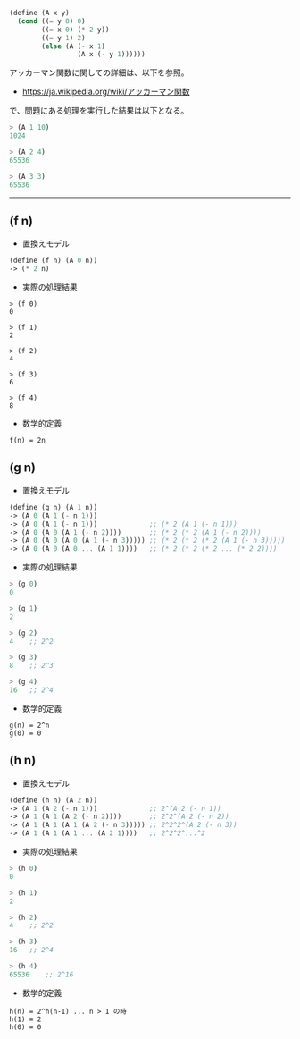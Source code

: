 ```scheme
(define (A x y)
  (cond ((= y 0) 0)
        ((= x 0) (* 2 y))
        ((= y 1) 2)
        (else (A (- x 1)
                 (A x (- y 1))))))
```

アッカーマン関数に関しての詳細は、以下を参照。

* https://ja.wikipedia.org/wiki/アッカーマン関数

で、問題にある処理を実行した結果は以下となる。

```scheme
> (A 1 10)
1024

> (A 2 4)
65536

> (A 3 3)
65536
```

---

## (f n)

* 置換えモデル
```scheme
(define (f n) (A 0 n))
-> (* 2 n)
```

* 実際の処理結果
```schema
> (f 0)
0

> (f 1)
2

> (f 2)
4

> (f 3)
6

> (f 4)
8
```

* 数学的定義
```
f(n) = 2n
```

## (g n)

* 置換えモデル
```scheme
(define (g n) (A 1 n))
-> (A 0 (A 1 (- n 1)))
-> (A 0 (A 1 (- n 1)))             ;; (* 2 (A 1 (- n 1)))
-> (A 0 (A 0 (A 1 (- n 2))))       ;; (* 2 (* 2 (A 1 (- n 2))))
-> (A 0 (A 0 (A 0 (A 1 (- n 3))))) ;; (* 2 (* 2 (* 2 (A 1 (- n 3)))))
-> (A 0 (A 0 (A 0 ... (A 1 1))))   ;; (* 2 (* 2 (* 2 ... (* 2 2))))
```

* 実際の処理結果
```scheme
> (g 0)
0

> (g 1)
2

> (g 2)
4    ;; 2^2

> (g 3)
8    ;; 2^3    

> (g 4)
16   ;; 2^4
```

* 数学的定義
```
g(n) = 2^n
g(0) = 0
```

## (h n)

* 置換えモデル
```scheme
(define (h n) (A 2 n))
-> (A 1 (A 2 (- n 1)))             ;; 2^(A 2 (- n 1))
-> (A 1 (A 1 (A 2 (- n 2))))       ;; 2^2^(A 2 (- n 2))
-> (A 1 (A 1 (A 1 (A 2 (- n 3))))) ;; 2^2^2^(A 2 (- n 3))
-> (A 1 (A 1 (A 1 ... (A 2 1))))   ;; 2^2^2^...^2
```

* 実際の処理結果
```scheme
> (h 0)
0

> (h 1)
2

> (h 2)
4    ;; 2^2

> (h 3)
16   ;; 2^4

> (h 4)
65536    ;; 2^16
```

* 数学的定義
```
h(n) = 2^h(n-1) ... n > 1 の時
h(1) = 2
h(0) = 0
```

